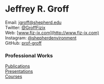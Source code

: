 # Jeffrey R. Groff

Email: [jgroff@shepherd.edu](mailto:jgroff@shepherd.edu)  
Twitter: [@GroffFizix](https://twitter.com/GroffFizix)  
Web: [www.fiz-ix.com](http://www.fiz-ix.com)  
Instagram: [@shepherdenvironment](https://www.instagram.com/shepherdenvironment)  
GitHub: [prof-groff](https://github.com/prof-groff)

### Professional Works

[Publications](parts/publications.md)  
[Presentations](parts/presentations.md)  
[Courses](parts/courses.md)
